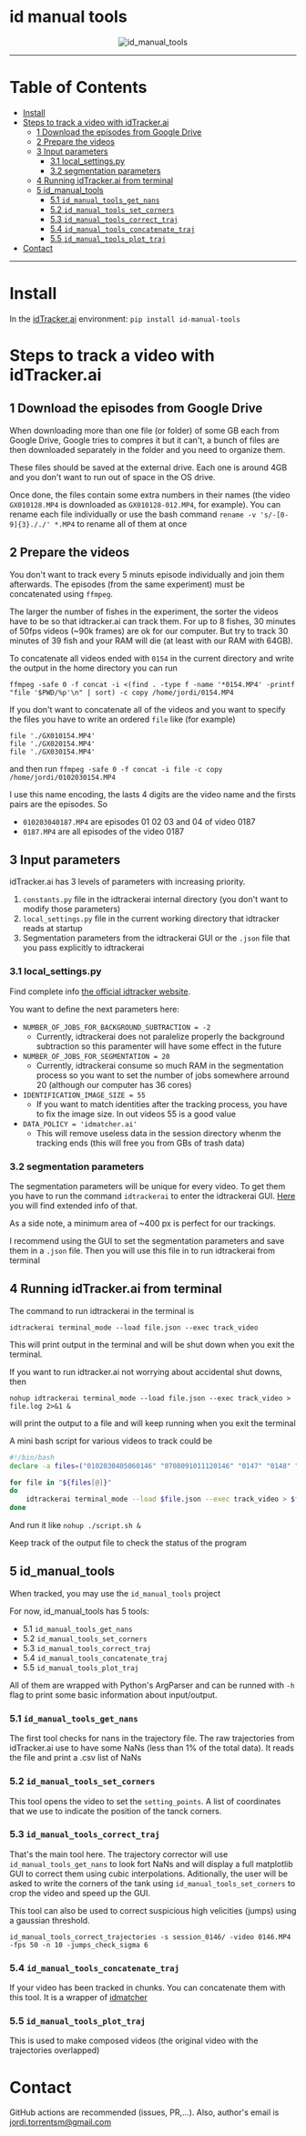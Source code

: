 # id manual tools <!-- omit in toc -->
<p align="center">
  <img src="images/fishes.gif" alt="id_manual_tools"/>
</p>

---
# Table of Contents <!-- omit in toc -->
- [Install](#install)
- [Steps to track a video with idTracker.ai](#steps-to-track-a-video-with-idtrackerai)
  - [1 Download the episodes from Google Drive](#1-download-the-episodes-from-google-drive)
  - [2 Prepare the videos](#2-prepare-the-videos)
  - [3 Input parameters](#3-input-parameters)
    - [3.1 local_settings.py](#31-local_settingspy)
    - [3.2 segmentation parameters](#32-segmentation-parameters)
  - [4 Running idTracker.ai from terminal](#4-running-idtrackerai-from-terminal)
  - [5 id_manual_tools](#5-id_manual_tools)
    - [5.1 `id_manual_tools_get_nans`](#51-id_manual_tools_get_nans)
    - [5.2 `id_manual_tools_set_corners`](#52-id_manual_tools_set_corners)
    - [5.3 `id_manual_tools_correct_traj`](#53-id_manual_tools_correct_traj)
    - [5.4 `id_manual_tools_concatenate_traj`](#54-id_manual_tools_concatenate_traj)
    - [5.5 `id_manual_tools_plot_traj`](#55-id_manual_tools_plot_traj)
- [Contact](#contact)
---

# Install



In the [idTracker.ai](https://idtrackerai.readthedocs.io/en/latest/) environment: `pip install id-manual-tools`

# Steps to track a video with idTracker.ai

## 1 Download the episodes from Google Drive

When downloading more than one file (or folder) of some GB each from Google Drive, Google tries to compres it but it can't, a bunch of files are then downloaded separately in the folder and you need to organize them.

These files should be saved at the external drive. Each one is around 4GB and you don't want to run out of space in the OS drive.

Once done, the files contain some extra numbers in their names (the video `GX010128.MP4` is downloaded as `GX010128-012.MP4`, for example). You can rename each file individually or use the bash command `rename -v 's/-[0-9]{3}././' *.MP4` to rename all of them at once

## 2 Prepare the videos

You don't want to track every 5 minuts episode individually and join them afterwards. The episodes (from the same experiment) must be concatenated using `ffmpeg`.

The larger the number of fishes in the experiment, the sorter the videos have to be so that idtracker.ai can track them. For up to 8 fishes, 30 minutes of 50fps videos (~90k frames) are ok for our computer. But try to track 30 minutes of 39 fish and your RAM will die (at least with our RAM with 64GB).

To concatenate all videos ended with `0154` in the current directory and write the output in the home directory you can run

`ffmpeg -safe 0 -f concat -i <(find . -type f -name '*0154.MP4' -printf "file '$PWD/%p'\n" | sort) -c copy /home/jordi/0154.MP4`

If you don't want to concatenate all of the videos and you want to specify the files you have to write an ordered `file` like (for example)
```
file './GX010154.MP4'
file './GX020154.MP4'
file './GX030154.MP4'
```

and then run `ffmpeg -safe 0 -f concat -i file -c copy /home/jordi/0102030154.MP4`

I use this name encoding, the lasts 4 digits are the video name and the firsts pairs are the episodes. So

- `010203040187.MP4` are episodes 01 02 03 and 04 of video 0187
- `0187.MP4` are all episodes of the video 0187

## 3 Input parameters

idTracker.ai has 3 levels of parameters with increasing priority.
1. `constants.py` file in the idtrackerai internal directory (you don't want to modify those parameters)
2. `local_settings.py` file in the current working directory that idtracker reads at startup
3. Segmentation parameters from the idtrackerai GUI or the `.json` file that you pass explicitly to idtrackerai

### 3.1 local_settings.py

Find complete info [the official idtracker website](https://idtrackerai.readthedocs.io/en/latest/advanced_parameters.html).

You want to define the next parameters here:
- `NUMBER_OF_JOBS_FOR_BACKGROUND_SUBTRACTION = -2`
  - Currently, idtrackerai does not paralelize properly the background subtraction so this paramenter will have some effect in the future
- `NUMBER_OF_JOBS_FOR_SEGMENTATION = 20`
  - Currently, idtrackerai consume so much RAM in the segmentation process so you want to set the number of jobs somewhere arround 20 (although our computer has 36 cores)
- `IDENTIFICATION_IMAGE_SIZE = 55`
  - If you want to match identities after the tracking process, you have to fix the image size. In out videos 55 is a good value
- `DATA_POLICY = 'idmatcher.ai'`
  - This will remove useless data in the session directory whenm the tracking ends (this will free you from GBs of trash data)

### 3.2 segmentation parameters

The segmentation parameters will be unique for every video. To get them you have to run the command `idtrackerai` to enter the idtrackerai GUI. [Here](https://idtrackerai.readthedocs.io/en/latest/GUI_explained.html) you will find extended info of that.

As a side note, a minimum area of ~400 px is perfect for our trackings.

I recommend using the GUI to set the segmentation parameters and save them in a `.json` file. Then you will use this file in to run idtrackerai from terminal

## 4 Running idTracker.ai from terminal

The command to run idtrackerai in the terminal is

`idtrackerai terminal_mode --load file.json --exec track_video`

This will print output in the terminal and will be shut down when you exit the terminal.

If you want to run idtracker.ai not worrying about accidental shut downs, then

`nohup idtrackerai terminal_mode --load file.json --exec track_video > file.log 2>&1 &`

will print the output to a file and will keep running when you exit the terminal

A mini bash script for various videos to track could be

```bash
#!/bin/bash
declare -a files=("0102030405060146" "0708091011120146" "0147" "0148" "0149")

for file in "${files[@]}"
do
    idtrackerai terminal_mode --load $file.json --exec track_video > $file.log 2>&1
done
```

And run it like `nohup ./script.sh &`

Keep track of the output file to check the status of the program

## 5 id_manual_tools

When tracked, you may use the `id_manual_tools` project

For now, id_manual_tools has 5 tools:

- 5.1 `id_manual_tools_get_nans`
- 5.2 `id_manual_tools_set_corners`
- 5.3 `id_manual_tools_correct_traj`
- 5.4 `id_manual_tools_concatenate_traj`
- 5.5 `id_manual_tools_plot_traj`

All of them are wrapped with Python's ArgParser and can be runned with `-h` flag to print some basic information about input/output.

### 5.1 `id_manual_tools_get_nans`

The first tool checks for nans in the trajectory file. The raw trajectories from idTracker.ai use to have some NaNs (less than 1% of the total data). It reads the file and print a .csv list of NaNs

### 5.2 `id_manual_tools_set_corners`

This tool opens the video to set the `setting_points`. A list of coordinates that we use to indicate the position of the tanck corners.

### 5.3 `id_manual_tools_correct_traj`

That's the main tool here. The trajectory corrector will use `id_manual_tools_get_nans` to look fort NaNs and will display a full matplotlib GUI to correct them using cubic interpolations. Aditionally, the user will be asked to write the corners of the tank using `id_manual_tools_set_corners` to crop the video and speed up the GUI.

This tool can also be used to correct suspicious high velicities (jumps) using a gaussian threshold.

`id_manual_tools_correct_trajectories -s session_0146/ -video 0146.MP4 -fps 50 -n 10 -jumps_check_sigma 6`

### 5.4 `id_manual_tools_concatenate_traj`

If your video has been tracked in chunks. You can concatenate them with this tool. It is a wrapper of [idmatcher](https://gitlab.com/polavieja_lab/idmatcherai)

### 5.5 `id_manual_tools_plot_traj`

This is used to make composed videos (the original video with the trajectories overlapped)

# Contact

GitHub actions are recommended (issues, PR,...). Also, author's email is [jordi.torrentsm@gmail.com](jordi.torrentsm@gmail.com)
